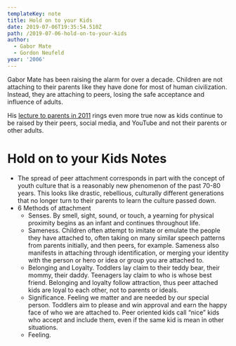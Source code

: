 ```yaml
---
templateKey: note
title: Hold on to your Kids
date: 2019-07-06T19:35:54.510Z
path: /2019-07-06-hold-on-to-your-kids
author:
  - Gabor Mate
  - Gordon Neufeld
year: '2006'
---
```

Gabor Mate has been raising the alarm for over a decade. Children are not attaching to their parents like they have done for most of human civilization. Instead, they are attaching to peers, losing the safe acceptance and influence of adults.

His [lecture to parents in 2011](https://m.youtube.com/watch?v=p_akH6Cin6E) rings even more true now as kids continue to be raised by their peers, social media, and YouTube and not their parents or other adults.

# Hold on to your Kids Notes

* The spread of peer attachment corresponds in part with the concept of youth culture that is a reasonably new phenomenon of the past 70-80 years. This looks like drastic, rebellious, culturally different generations that no longer turn to their parents to learn the culture passed down.
* 6 Methods of attachment
  * Senses. By smell, sight, sound, or touch, a yearning for physical proximity begins as an infant and continues throughout life.
  * Sameness. Children often attempt to imitate or emulate the people they have attached to, often taking on many similar speech patterns from parents initially, and then peers, for example. Sameness also manifests in attaching through identification, or merging your identity with the person or hero or idea or group you are attached to. 
  * Belonging and Loyalty. Toddlers lay claim to their teddy bear, their mommy, their daddy. Teenagers lay claim to who is whose best friend. Belonging and loyalty follow attraction, thus peer attached kids are loyal to each other, not to parents or ideals.
  * Significance. Feeling we matter and are needed by our special person. Toddlers aim to please and win approval and earn the happy face of who we are attached to. Peer oriented kids call “nice” kids who accept and include them, even if the same kid is mean in other situations.
  * Feeling. 








